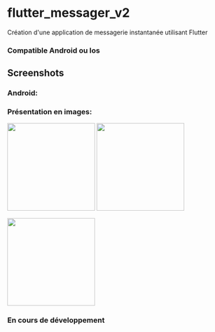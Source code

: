 # flutter_messager_v2

Création d'une application de messagerie instantanée utilisant Flutter

### Compatible Android ou Ios

## Screenshots

### Android:

### Présentation en images:

<img src="https://github.com/cyberplanete/flutter_messager_v2/tree/master/screenshots/screenshot1.png" width="200"> <img src="https://github.com/cyberplanete/flutter_messager_v2/tree/master/screenshots/screenshot1.png" width="200">

<img src="https://github.com/cyberplanete/flutter_messager_v2/tree/master/screenshots/screenshot3.png" width="200"> 

### En cours de développement